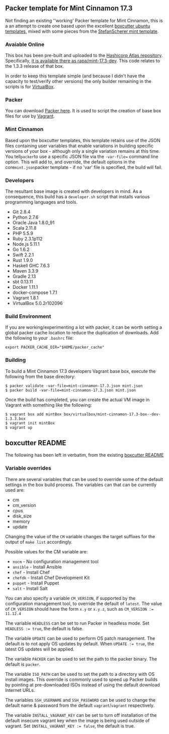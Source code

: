 ## Packer template for Mint Cinnamon 17.3

Not finding an existing ''working' Packer template for Mint Cinnamon, this is a an attempt to create one based upon
the excellent [boxcutter ubuntu templates](https://github.com/boxcutter/ubuntu), mixed with some pieces from the
[StefanScherer mint template](https://github.com/StefanScherer/mint). 

### Avaiable Online ###

This box has been pre-built and uploaded to the [Hashicorp Atlas repository](https://atlas.hashicorp.com/boxes/search). 
Specifically, [it is available there as rapa/mint-17.3-dev](https://atlas.hashicorp.com/rapa/boxes/mint-17.3-dev).
This code relates to the 1.3.3 release of that box.

In order to keep this template simple (and because I
didn't have the capacity to test/verify other versions) the only builder remaining in the scripts is for [VirtualBox](https://www.virtualbox.org/).

### Packer

You can download [Packer here](https://packer.io/). It is used to script the creation of base box files for use by [Vagrant](https://www.vagrantup.com/).

### Mint Cinnamon

Based upon the boxcutter templates, this template retains use of the JSON files containing user variables that enable variations in building specific versions of your box -
although only a single variation remains at this time. You tell`packer`to use a specific JSON file via the `-var-file=` command line
option.  This will add to, and override, the default options in the core`mint.json`packer template - if  no 'var' file is specified, the build will fail.

### Developers

The resultant base image is created with developers in mind. As a consequence, this build has a `developer.sh` script that installs various programming languages and tools.
* Git 2.8.4
* Python 2.7.6
* Oracle Java 1.8.0_91
* Scala 2.11.8
* PHP 5.5.9
* Ruby 2.3.1p112
* Node.js 5.11.1
* Go 1.6.2
* Swift 2.2.1
* Rust 1.9.0
* Haskell GHC 7.6.3
* Maven 3.3.9
* Gradle 2.13
* sbt 0.13.11
* Docker 1.11.1
* docker-compose 1.7.1
* Vagrant 1.8.1
* VirtualBox 5.0.2r102096

### Build Environment

If you are working/experimenting a lot with packer, it can be worth setting a global packer cache location to reduce the duplication of downloads.
Add the following to your `.bashrc` file:

    export PACKER_CACHE_DIR="$HOME/packer_cache"

### Building

To build a Mint Cinnamon 17.3 developers Vagrant base box, execute the following from the base directory:

    $ packer validate -var-file=mint-cinnamon-17.3.json mint.json
    $ packer build -var-file=mint-cinnamon-17.3.json mint.json
    
Once the build has completed, you can create the actual VM image in Vagrant with something like the following:

    $ vagrant box add mintBox box/virtualbox/mint-cinnamon-17.3-box--dev-1.3.3.box
    $ vagrant init mintBox
    $ vagrant up
    




## boxcutter README

The following has been left in verbatim, from the existing [boxcutter README](https://github.com/boxcutter/ubuntu/blob/master/README.md)

### Variable overrides

There are several variables that can be used to override some of the default
settings in the box build process. The variables can that can be currently
used are:

* cm
* cm_version
* cpus
* disk_size
* memory
* update

Changing the value of the `CM` variable changes the target suffixes for
the output of `make list` accordingly.

Possible values for the CM variable are:

* `nocm` - No configuration management tool
* `ansible` - Install Ansible
* `chef` - Install Chef
* `chefdk` - Install Chef Development Kit
* `puppet` - Install Puppet
* `salt`  - Install Salt

You can also specify a variable `CM_VERSION`, if supported by the
configuration management tool, to override the default of `latest`.
The value of `CM_VERSION` should have the form `x.y` or `x.y.z`,
such as `CM_VERSION := 11.12.4`

The variable `HEADLESS` can be set to run Packer in headless mode.
Set `HEADLESS := true`, the default is false.

The variable `UPDATE` can be used to perform OS patch management.  The
default is to not apply OS updates by default.  When `UPDATE := true`,
the latest OS updates will be applied.

The variable `PACKER` can be used to set the path to the packer binary.
The default is `packer`.

The variable `ISO_PATH` can be used to set the path to a directory with
OS install images. This override is commonly used to speed up Packer builds
by pointing at pre-downloaded ISOs instead of using the default download
Internet URLs.

The variables `SSH_USERNAME` and `SSH_PASSWORD` can be used to change the
 default name & password from the default `vagrant`/`vagrant` respectively.

The variable `INSTALL_VAGRANT_KEY` can be set to turn off installation of the
default insecure vagrant key when the image is being used outside of vagrant.
Set `INSTALL_VAGRANT_KEY := false`, the default is true.




